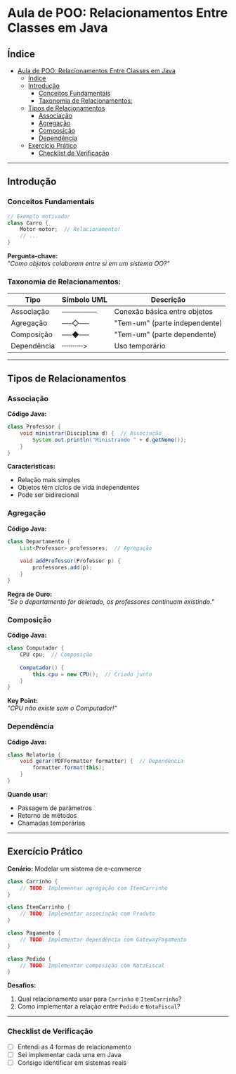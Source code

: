 # Aula de POO: Relacionamentos Entre Classes em Java

## Índice
- [Aula de POO: Relacionamentos Entre Classes em Java](#aula-de-poo-relacionamentos-entre-classes-em-java)
  - [Índice](#índice)
  - [Introdução](#introdução)
    - [Conceitos Fundamentais](#conceitos-fundamentais)
    - [Taxonomia de Relacionamentos:](#taxonomia-de-relacionamentos)
  - [Tipos de Relacionamentos](#tipos-de-relacionamentos)
    - [Associação](#associação)
    - [Agregação](#agregação)
    - [Composição](#composição)
    - [Dependência](#dependência)
  - [Exercício Prático](#exercício-prático)
    - [Checklist de Verificação](#checklist-de-verificação)

---

## Introdução

### Conceitos Fundamentais
```java
// Exemplo motivador
class Carro {
    Motor motor;  // Relacionamento!
    // ...
}
```

**Pergunta-chave:**  
*"Como objetos colaboram entre si em um sistema OO?"*

### Taxonomia de Relacionamentos:
| Tipo          | Símbolo UML | Descrição                  |
|---------------|------------|----------------------------|
| Associação    | ───────     | Conexão básica entre objetos |
| Agregação     | ──◇──       | "Tem-um" (parte independente) |
| Composição    | ──◆──       | "Tem-um" (parte dependente)   |
| Dependência   | ╌╌╌╌╌>     | Uso temporário              |

---

## Tipos de Relacionamentos

### Associação
**Código Java:**
```java
class Professor {
    void ministrar(Disciplina d) {  // Associação
        System.out.println("Ministrando " + d.getNome());
    }
}
```

**Características:**
- Relação mais simples
- Objetos têm ciclos de vida independentes
- Pode ser bidirecional

### Agregação
**Código Java:**
```java
class Departamento {
    List<Professor> professores;  // Agregação
    
    void addProfessor(Professor p) {
        professores.add(p);
    }
}
```

**Regra de Ouro:**  
*"Se o departamento for deletado, os professores continuam existindo."*

### Composição
**Código Java:**
```java
class Computador {
    CPU cpu;  // Composição
    
    Computador() {
        this.cpu = new CPU();  // Criado junto
    }
}
```

**Key Point:**  
*"CPU não existe sem o Computador!"*

### Dependência
**Código Java:**
```java
class Relatorio {
    void gerar(PDFFormatter formatter) {  // Dependência
        formatter.format(this);
    }
}
```

**Quando usar:**  
- Passagem de parâmetros
- Retorno de métodos
- Chamadas temporárias

---

## Exercício Prático

**Cenário:** Modelar um sistema de e-commerce

```java
class Carrinho {
    // TODO: Implementar agregação com ItemCarrinho
}

class ItemCarrinho {
    // TODO: Implementar associação com Produto
}

class Pagamento {
    // TODO: Implementar dependência com GatewayPagamento
}

class Pedido {
    // TODO: Implementar composição com NotaFiscal
}
```

**Desafios:**
1. Qual relacionamento usar para `Carrinho` e `ItemCarrinho`?
2. Como implementar a relação entre `Pedido` e `NotaFiscal`?

---

### Checklist de Verificação
- [ ] Entendi as 4 formas de relacionamento
- [ ] Sei implementar cada uma em Java
- [ ] Consigo identificar em sistemas reais
